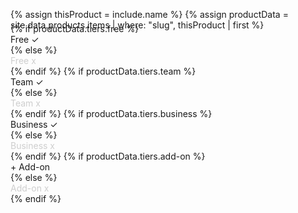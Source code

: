 {% assign thisProduct = include.name %}
{% assign productData = site.data.products.items | where: "slug", thisProduct | first %}
<style>
table.plan tr td {
  padding: 12px;
  text-align: center;
}


</style>
<div class="flex flex--wrap waffle" style="margin-top: -25px;margin-bottom: 40px;">
{% if productData.tiers.free %}
<div class="flex__column flex__column--shrink">
        <span class="badge badge--primary">Free ✓</span>
</div>
{% else %}
<div class="flex__column flex__column--shrink">
        <span class="badge badge--gray" style="opacity:0.2">Free x</span>
</div>
{% endif %}
{% if productData.tiers.team %}
<div class="flex__column flex__column--shrink">
        <span class="badge badge--success">Team ✓</span>
</div>
{% else %}
<div class="flex__column flex__column--shrink">
        <span class="badge badge--gray" style="opacity:0.2">Team x</span>
</div>
{% endif %}
{% if productData.tiers.business %}
<div class="flex__column flex__column--shrink">
        <span class="badge badge--primary">Business ✓</span>
</div>
{% else %}
<div class="flex__column flex__column--shrink">
        <span class="badge badge--gray" style="opacity:0.2">Business x</span>
</div>
{% endif %}
{% if productData.tiers.add-on %}
<div class="flex__column flex__column--shrink">
        <span class="badge badge--success">+ Add-on</span>
</div>
{% else %}
<div class="flex__column flex__column--shrink">
        <span class="badge badge--gray" style="opacity:0.2">Add-on x</span>
</div>
{% endif %}
</div>



<!-- <h2>{{ productData.product_display_name }} compatibility</h2>
<table class="plan" style="max-width:375px">
  <tr>
    <td>Free</td>
    <td>Team</td>
    <td>Business</td>
    <td>Add-on</td>
  </tr>
  <tr>
    <td> {{ productData.product_display_name }} </td>
    <td></td>
    <td> {% if productData.tiers.free %}✅{% else %}⬜️{% endif %} </td>
    <td> {% if productData.tiers.team %}✅{% else %}⬜️{% endif %} </td>
    <td> {% if productData.tiers.business == true and productData.tiers.add-on == false %}✅{% elsif productData.tiers.business == true and productData.tiers.add-on == true %} ✅ &#10133; Add-on <a href="https://segment.com/pricing/">available</a>{% else %}⬜️{% endif %} </td>
  </tr>
</table> -->
